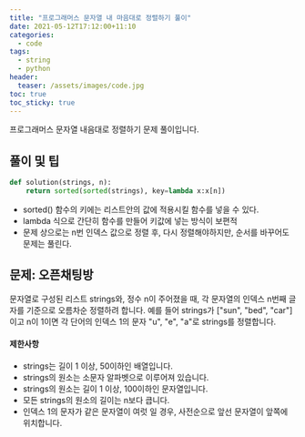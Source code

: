 ```yaml
---
title: "프로그래머스 문자열 내 마음대로 정렬하기 풀이"
date: 2021-05-12T17:12:00+11:10
categories:
  - code
tags:
  - string
  - python
header:
  teaser: /assets/images/code.jpg
toc: true
toc_sticky: true
---
```

프로그래머스 문자열 내음대로 정렬하기 문제 풀이입니다. 
## 풀이 및 팁
```python
def solution(strings, n):
    return sorted(sorted(strings), key=lambda x:x[n])
```
* sorted() 함수의 키에는 리스트안의 값에 적용시킬 함수를 넣을 수 있다.
* lambda 식으로 간단히 함수를 만들어 키값에 넣는 방식이 보편적
* 문제 상으로는 n번 인덱스 값으로 정렬 후, 다시 정렬해야하지만, 순서를 바꾸어도 문제는 풀린다.  

## 문제: 오픈채팅방
문자열로 구성된 리스트 strings와, 정수 n이 주어졌을 때, 각 문자열의 인덱스 n번째 글자를 기준으로 오름차순 정렬하려 합니다. 예를 들어 strings가 ["sun", "bed", "car"]이고 n이 1이면 각 단어의 인덱스 1의 문자 "u", "e", "a"로 strings를 정렬합니다.

#### 제한사항
* strings는 길이 1 이상, 50이하인 배열입니다.
* strings의 원소는 소문자 알파벳으로 이루어져 있습니다.
* strings의 원소는 길이 1 이상, 100이하인 문자열입니다.
* 모든 strings의 원소의 길이는 n보다 큽니다.
* 인덱스 1의 문자가 같은 문자열이 여럿 일 경우, 사전순으로 앞선 문자열이 앞쪽에 위치합니다.